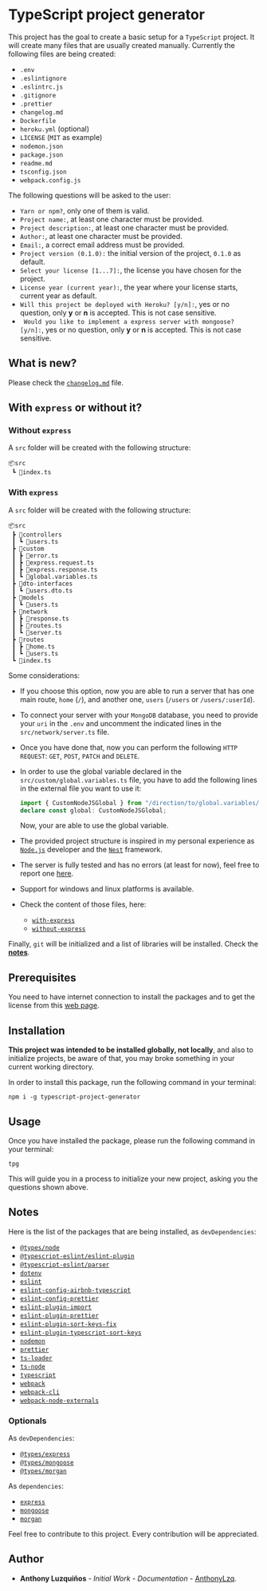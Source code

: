 # TypeScript project generator

This project has the goal to create a basic setup for a `TypeScript` project. It will create many files that are usually created manually. Currently the following files are being created:

- `.env`
- `.eslintignore`
- `.eslintrc.js`
- `.gitignore`
- `.prettier`
- `changelog.md`
- `Dockerfile`
- `heroku.yml` (optional)
- `LICENSE` (`MIT` as example)
- `nodemon.json`
- `package.json`
- `readme.md`
- `tsconfig.json`
- `webpack.config.js`

The following questions will be asked to the user:

- `Yarn or npm?`, only one of them is valid.
- `Project name:`, at least one character must be provided.
- `Project description:`, at least one character must be provided.
- `Author:`, at least one character must be provided.
- `Email:`, a correct email address must be provided.
- `Project version (0.1.0):` the initial version of the project, `0.1.0` as default.
- `Select your license [1...7]:`, the license you have chosen for the project.
- `License year (current year):`, the year where your license starts, current year as default.
- `Will this project be deployed with Heroku? [y/n]:`, yes or no question, only **y** or **n** is accepted. This is not case sensitive.
- ` Would you like to implement a express server with mongoose? [y/n]:`, yes or no question, only **y** or **n** is accepted. This is not case sensitive.

## What is new?

Please check the [`changelog.md`](https://github.com/AnthonyLzq/typescript-project-generator/blob/master/changelog.md) file.

## With `express` or without it?

### Without `express`

A `src` folder will be created with the following structure:

```
📦src
 ┗ 📜index.ts
```

### With `express`

A `src` folder will be created with the following structure:

```
📦src
 ┣ 📂controllers
 ┃ ┗ 📜users.ts
 ┣ 📂custom
 ┃ ┣ 📜error.ts
 ┃ ┣ 📜express.request.ts
 ┃ ┣ 📜express.response.ts
 ┃ ┗ 📜global.variables.ts
 ┣ 📂dto-interfaces
 ┃ ┗ 📜users.dto.ts
 ┣ 📂models
 ┃ ┗ 📜users.ts
 ┣ 📂network
 ┃ ┣ 📜response.ts
 ┃ ┣ 📜routes.ts
 ┃ ┗ 📜server.ts
 ┣ 📂routes
 ┃ ┣ 📜home.ts
 ┃ ┗ 📜users.ts
 ┗ 📜index.ts
```

Some considerations:

- If you choose this option, now you are able to run a server that has one main route, `home` (`/`), and another one, `users` (`/users` or `/users/:userId`).
- To connect your server with your `MongoDB` database, you need to provide your `uri` in the `.env` and uncomment the indicated lines in the `src/network/server.ts` file.
- Once you have done that, now you can perform the following `HTTP REQUEST`: `GET`, `POST`, `PATCH` and `DELETE`.
- In order to use the global variable declared in the `src/custom/global.variables.ts` file, you have to add the following lines in the external file you want to use it:
  ```typescript
  import { CustomNodeJSGlobal } from "/direction/to/global.variables/file";
  declare const global: CustomNodeJSGlobal;
  ```
  Now, your are able to use the global variable.
- The provided project structure is inspired in my personal experience as [`Node.js`](https://nodejs.org/en/) developer and the [`Nest`](https://nestjs.com/) framework.
- The server is fully tested and has no errors (at least for now), feel free to report one [here](https://github.com/AnthonyLzq/typescript-project-generator/issues).
- Support for windows and linux platforms is available.
- Check the content of those files, here:

  - [`with-express`](https://github.com/AnthonyLzq/typescript-project-generator/tree/master/lib/templates/with-express)
  - [`without-express`](https://github.com/AnthonyLzq/typescript-project-generator/tree/master/lib/templates/without-express)

Finally, `git` will be initialized and a list of libraries will be installed. Check the [**notes**](#notes).

## Prerequisites

You need to have internet connection to install the packages and to get the license from this [web page](https://choosealicense.com/licenses/).

## Installation

**This project was intended to be installed globally, not locally**, and also to initialize projects, be aware of that, you may broke something in your current working directory.

In order to install this package, run the following command in your terminal:

```console
npm i -g typescript-project-generator
```

## Usage

Once you have installed the package, please run the following command in your terminal:

```console
tpg
```

This will guide you in a process to initialize your new project, asking you the questions shown above.

## <a name="notes"></a>Notes

Here is the list of the packages that are being installed, as `devDependencies`:

- [`@types/node`](https://www.npmjs.com/package/@types/node)
- [`@typescript-eslint/eslint-plugin`](https://www.npmjs.com/package/@typescript-eslint/eslint-plugin)
- [`@typescript-eslint/parser`](https://www.npmjs.com/package/@typescript-eslint/parser)
- [`dotenv`](https://www.npmjs.com/package/dotenv)
- [`eslint`](https://www.npmjs.com/package/eslint)
- [`eslint-config-airbnb-typescript`](https://www.npmjs.com/package/eslint-config-airbnb-typescript)
- [`eslint-config-prettier`](https://www.npmjs.com/package/eslint-config-prettier)
- [`eslint-plugin-import`](https://www.npmjs.com/package/eslint-plugin-import)
- [`eslint-plugin-prettier`](https://www.npmjs.com/package/eslint-plugin-prettier)
- [`eslint-plugin-sort-keys-fix`](https://www.npmjs.com/package/eslint-plugin-sort-keys-fix)
- [`eslint-plugin-typescript-sort-keys`](https://www.npmjs.com/package/eslint-plugin-typescript-sort-keys)
- [`nodemon`](https://www.npmjs.com/package/nodemon)
- [`prettier`](https://www.npmjs.com/package/prettier)
- [`ts-loader`](https://www.npmjs.com/package/ts-loader)
- [`ts-node`](https://www.npmjs.com/package/ts-node)
- [`typescript`](https://www.npmjs.com/package/typescript)
- [`webpack`](https://www.npmjs.com/package/webpack)
- [`webpack-cli`](https://www.npmjs.com/package/webpack-cli)
- [`webpack-node-externals`](https://www.npmjs.com/package/webpack-node-externals)

### Optionals

As `devDependencies`:

- [`@types/express`](https://github.com/AnthonyLzq/typescript-project-generator/issues)
- [`@types/mongoose`](https://www.npmjs.com/package/@types/mongoose)
- [`@types/morgan`](https://www.npmjs.com/package/@types/morgan)

As `dependencies`:

- [`express`](https://expressjs.com/)
- [`mongoose`](https://mongoosejs.com/)
- [`morgan`](https://www.npmjs.com/package/morgan)

Feel free to contribute to this project. Every contribution will be appreciated.

## Author

- **Anthony Luzquiños** - _Initial Work_ - _Documentation_ - [AnthonyLzq](https://github.com/AnthonyLzq).
